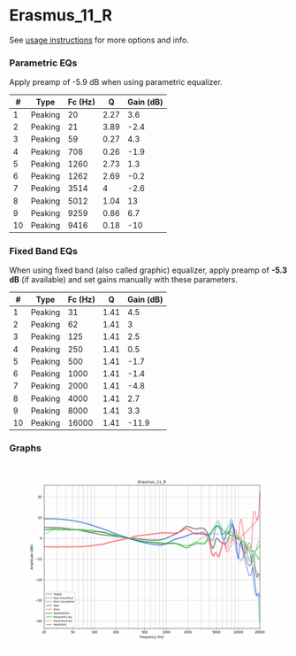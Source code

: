 # Erasmus_11_R
See [usage instructions](https://github.com/jaakkopasanen/AutoEq#usage) for more options and info.

### Parametric EQs
Apply preamp of -5.9 dB when using parametric equalizer.

|   # | Type    |   Fc (Hz) |    Q |   Gain (dB) |
|-----|---------|-----------|------|-------------|
|   1 | Peaking |        20 | 2.27 |         3.6 |
|   2 | Peaking |        21 | 3.89 |        -2.4 |
|   3 | Peaking |        59 | 0.27 |         4.3 |
|   4 | Peaking |       708 | 0.26 |        -1.9 |
|   5 | Peaking |      1260 | 2.73 |         1.3 |
|   6 | Peaking |      1262 | 2.69 |        -0.2 |
|   7 | Peaking |      3514 | 4    |        -2.6 |
|   8 | Peaking |      5012 | 1.04 |        13   |
|   9 | Peaking |      9259 | 0.86 |         6.7 |
|  10 | Peaking |      9416 | 0.18 |       -10   |

### Fixed Band EQs
When using fixed band (also called graphic) equalizer, apply preamp of **-5.3 dB** (if available) and set gains manually with these parameters.

|   # | Type    |   Fc (Hz) |    Q |   Gain (dB) |
|-----|---------|-----------|------|-------------|
|   1 | Peaking |        31 | 1.41 |         4.5 |
|   2 | Peaking |        62 | 1.41 |         3   |
|   3 | Peaking |       125 | 1.41 |         2.5 |
|   4 | Peaking |       250 | 1.41 |         0.5 |
|   5 | Peaking |       500 | 1.41 |        -1.7 |
|   6 | Peaking |      1000 | 1.41 |        -1.4 |
|   7 | Peaking |      2000 | 1.41 |        -4.8 |
|   8 | Peaking |      4000 | 1.41 |         2.7 |
|   9 | Peaking |      8000 | 1.41 |         3.3 |
|  10 | Peaking |     16000 | 1.41 |       -11.9 |

### Graphs
![](./Erasmus_11_R.png)

